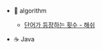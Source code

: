 
- :lemon: algorithm

  - [단어가 등장하는 횟수 - 해쉬](/algorithm/Solution4038.md)


<!-- - :snake: Python -->

  <!-- - [파이썬을 쓰는 이유](/python/why_python.md)
  - [Assert문](/python/assert.md) -->
  

- :coffee: Java

  <!-- - [Java 설치 및 환경설정](/java/java_install_path_setting.md) -->


<!-- - :cloud: Cloud -->

  <!-- - [Heroku vs. AWS](/cloud/heroku_vs_aws.md) -->

